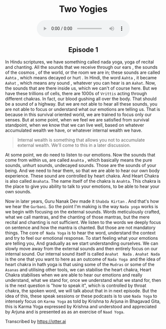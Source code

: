<center><h1>Two Yogies</h1></center>
<center>
<figure>
    <audio
       controls
       src="./whoAmI.mp3">
          Your browser does not support the
          <code>audio</code> element.
    </audio>
</figure>
<h2>Episode 1 </h2>
</center>

In Hindu scriptures, we have something called nada yoga, yoga of recital and chanting. All the sounds that we receive through our  ears ,  the  sounds of the cosmos , of the world, or the room we are in;  these sounds are called `Aahta` , which means decayed or hurt .  In Hindi, the word `Aahta`  ,  it became `Aahat` , which means any sound , whatever you can hear is an `Aahat`.  Now, the sounds that are there inside us, which we can't of course here. But we have these trillions of cells, there are  1000s of `Vrittis`  acting through different chakras. In fact, our blood gushing all over the body. That should be a sound of a highway. But we are not able to hear all these sounds, you are not able to focus or understand what our emotions are telling us. That is because in this survival oriented world, we are trained to focus only our senses. But at some point, when we feel we are satisfied from survival standpoint, when we know that we can live well, based on whatever accumulated wealth we have, or whatever internal wealth we have.

> Internal wealth is something that allows you not to accumulate external wealth. We'll come to this in a later discussion. 

At some point, we do need to listen to our emotions. Now the sounds that come from within us, are called `Anahta` , which basically means the pure sounds, unhurt sounds, undecayed sounds. Those are the sounds of your being. And we need to hear them, so that we are able to hear our own body experience. These sound are  controlled by heart chakra. And Heart Chakra is also called `Anahata`. The name itself of the chakra is `Anahta`. This chakra is the place to give you ability to talk to your emotions, to be able to hear your own sounds. 

Now in later years, Guru Nanak Dev made it `Shabda Kirtan` . And that's how we hear the `Gurbani`. So the point I'm making is the way `Nada yoga` works is we begin with focusing on the external sounds. Words meticulously crafted, what we call mantras, and the chanting of those mantras, but the mere recital and chanting is not sufficient. We listen to the words we deeply focus on sentence and how the mantra is chanted. But those are not mandatory things. The core of` Nada Yoga` is to hear the word, understand the context and try to feel our emotional response.  To start feeling what your emotions are telling you,  And gradually as we start understanding ourselves. We can slowly move away from the external sounds and then entirely focus on our internal sound. Our internal sound itself is called `Anahat  Nada` . `Anahat Nada ` is the one that you want to here as an outcome of `Nada Yoga `and the idea of heart chakra in hath yoga is that using some of the `Mudras` or some of the `Asanas` and utilising other tools, we can stabilise the heart  chakra, Heart Chakra stabilises when we are able to hear our emotions and really understand, what we stand for, once we understand what we stand for, then is the next question is "how to speak it", which is controlled by throat chakra, the spoken word, we will talk about that in in next episode. But the idea of this, these speak sessions or these podcasts is to use `Nada Yoga` to intensely focus on `Karma Yoga` as told by Krishna to Arjuna in Bhagavad Gita, this is Karma Yoga expressed by Krishna and understood and appreciated by Arjuna  and is presented as as an exercise of `Naad Yoga`. 

Transcribed by https://otter.ai
